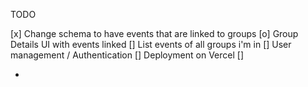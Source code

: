 TODO

[x] Change schema to have events that are linked to groups
[o] Group Details UI with events linked
[] List events of all groups i'm in
[] User management / Authentication
[] Deployment on Vercel
[]

-
